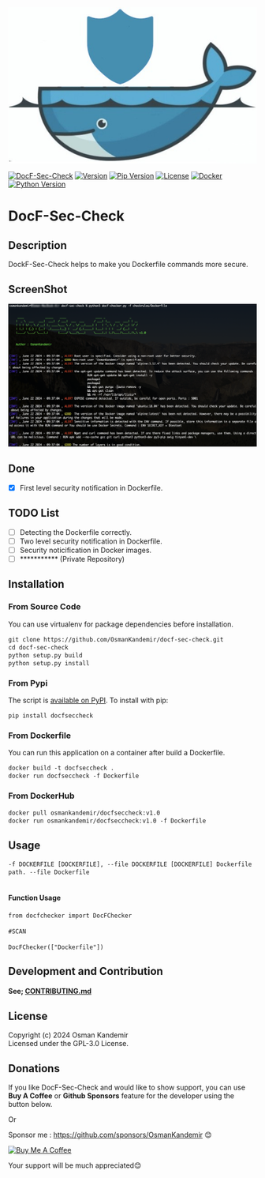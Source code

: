 ![Logo](logo.png)

[![DocF-Sec-Check](https://img.shields.io/badge/DocFSecCheck-red)](https://www.github.com/OsmanKandemir/docf-sec-check)
[![Version](https://img.shields.io/badge/version-1.0-blue.svg)](https://github.com/OsmanKandemir/docf-sec-check)
[![Pip Version](https://img.shields.io/badge/pypi-23.0.1-green)](https://www.python.org)
[![License](https://img.shields.io/badge/license-GPL-blue.svg)](https://github.com/OsmanKandemir/docf-sec-check/blob/main/LICENSE)
[![Docker](https://img.shields.io/badge/docker-build-important.svg?logo=Docker)](https://www.docker.com)
[![Python Version](https://img.shields.io/badge/python-3.11-green)](https://www.python.org)

# DocF-Sec-Check

## Description

DockF-Sec-Check helps to make you Dockerfile commands more secure.


## ScreenShot

![](screen.png)

## Done

- [x] First level security notification in Dockerfile.

## TODO List
- [ ] Detecting the Dockerfile correctly.
- [ ] Two level security notification in Dockerfile.
- [ ] Security noticification in Docker images.
- [ ] *********** (Private Repository)

## Installation

### From Source Code

You can use virtualenv for package dependencies before installation.

```
git clone https://github.com/OsmanKandemir/docf-sec-check.git
cd docf-sec-check
python setup.py build
python setup.py install
```

### From Pypi

The script is [available on PyPI](https://pypi.org/project/docfseccheck/). To install with pip:
```
pip install docfseccheck
```

### From Dockerfile

You can run this application on a container after build a Dockerfile.

```
docker build -t docfseccheck .
docker run docfseccheck -f Dockerfile

```

### From DockerHub

```
docker pull osmankandemir/docfseccheck:v1.0
docker run osmankandemir/docfseccheck:v1.0 -f Dockerfile

```

## Usage


```
-f DOCKERFILE [DOCKERFILE], --file DOCKERFILE [DOCKERFILE] Dockerfile path. --file Dockerfile
 
```

#### Function Usage

```
from docfchecker import DocFChecker

#SCAN

DocFChecker(["Dockerfile"])

```


## Development and Contribution

#### See; [CONTRIBUTING.md](CONTRIBUTING.md)


## License

Copyright (c) 2024 Osman Kandemir \
Licensed under the GPL-3.0 License.

## Donations

If you like DocF-Sec-Check and would like to show support, you can use **Buy A Coffee** or **Github Sponsors** feature for the developer using the button below.

Or

Sponsor me : https://github.com/sponsors/OsmanKandemir 😊

<a href="https://www.buymeacoffee.com/OsmanKandemir" target="_blank"><img src="https://cdn.buymeacoffee.com/buttons/default-orange.png" alt="Buy Me A Coffee" height="41" width="174"></a>

Your support will be much appreciated😊


